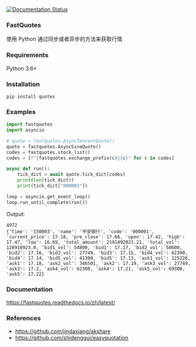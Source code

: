 [![Documentation Status](https://readthedocs.org/projects/fastquotes/badge/?version=latest)](https://fastquotes.readthedocs.io/zh/latest/?badge=latest)


### FastQuotes

使用 Python 通过同步或者异步的方法来获取行情

### Requirements

Python 3.6+

### Installation

`pip install quotes`

### Examples

```py
import fastquotes
import asyncio

# quote = fastquotes.AsyncTencentQuote()
quote = fastquotes.AsyncSinaQuote()
codes = fastquotes.stock_list()
codes = [f"{fastquotes.exchange_prefix(c)}{c}" for c in codes]

async def run():
    tick_dict = await quote.tick_dict(codes)
    print(len(tick_dict))
    print(tick_dict["000001"])

loop = asyncio.get_event_loop()
loop.run_until_complete(run())
```

Output:

```
4072
{'time': '150003', 'name': '平安银行', 'code': '000001', 'current_price': 17.18, 'pre_close': 17.66, 'open': 17.42, 'high': 17.47, 'low': 16.69, 'total_amount': 2191492021.21, 'total_vol': 128918923.0, 'bid1_vol': 54800, 'bid1': 17.17, 'bid2_vol': 50600, 'bid2': 17.16, 'bid3_vol': 27749, 'bid3': 17.15, 'bid4_vol': 62300, 'bid4': 17.14, 'bid5_vol': 41300, 'bid5': 17.13, 'ask1_vol': 125226, 'ask1': 17.18, 'ask2_vol': 346501, 'ask2': 17.19, 'ask3_vol': 27749, 'ask3': 17.2, 'ask4_vol': 62300, 'ask4': 17.21, 'ask5_vol': 69300, 'ask5': 17.22}
```


### Documentation

<a href="https://fastquotes.readthedocs.io/zh/latest/" target="_blank">https://fastquotes.readthedocs.io/zh/latest/</a>


### References

- <a href="https://github.com/jindaxiang/akshare" target="_blank">https://github.com/jindaxiang/akshare</a>   
- <a href="https://github.com/shidenggui/easyquotation" target="_blank">https://github.com/shidenggui/easyquotation</a>   
 
